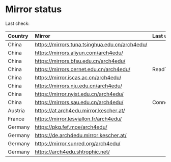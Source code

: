 <script src="./time.js"></script>
# Mirror status
Last check: <script type="text/javascript">localize(1750577011.5156624);</script>

|Country|Mirror|Last update|
|:------|:-----|:----------|
|China|https://mirrors.tuna.tsinghua.edu.cn/arch4edu/|<script type="text/javascript">localize(1750531440);</script>|
|China|https://mirrors.aliyun.com/arch4edu/|<script type="text/javascript">localize(1750531440);</script>|
|China|https://mirrors.bfsu.edu.cn/arch4edu/|<script type="text/javascript">localize(1750531440);</script>|
|China|https://mirrors.cernet.edu.cn/arch4edu/|ReadTimeout|
|China|https://mirror.iscas.ac.cn/arch4edu/|<script type="text/javascript">localize(1750531440);</script>|
|China|https://mirrors.nju.edu.cn/arch4edu/|<script type="text/javascript">localize(1750488260);</script>|
|China|https://mirror.nyist.edu.cn/arch4edu/|<script type="text/javascript">localize(1750531440);</script>|
|China|https://mirrors.sau.edu.cn/arch4edu/|ConnectionError|
|Austria|https://at.arch4edu.mirror.kescher.at/|<script type="text/javascript">localize(1750531440);</script>|
|France|https://mirror.lesviallon.fr/arch4edu/|<script type="text/javascript">localize(1750531440);</script>|
|Germany|https://pkg.fef.moe/arch4edu/|<script type="text/javascript">localize(1750531440);</script>|
|Germany|https://de.arch4edu.mirror.kescher.at/|<script type="text/javascript">localize(1750531440);</script>|
|Germany|https://mirror.sunred.org/arch4edu/|<script type="text/javascript">localize(1750531440);</script>|
|Germany|https://arch4edu.shtrophic.net/|<script type="text/javascript">localize(1750531440);</script>|

<script src="./tablefilter/tablefilter.js"></script>
<script src="./table.js"></script>